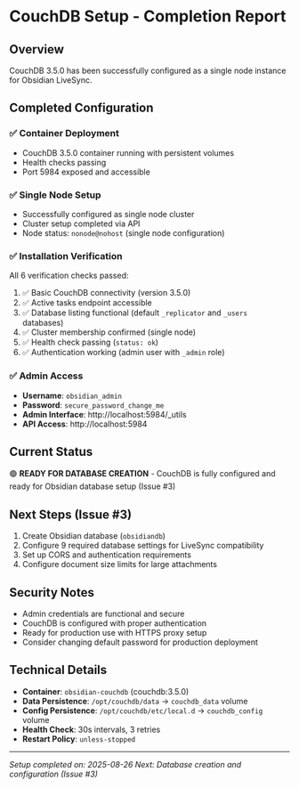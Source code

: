 # CouchDB Setup - Completion Report

## Overview
CouchDB 3.5.0 has been successfully configured as a single node instance for Obsidian LiveSync.

## Completed Configuration

### ✅ Container Deployment
- CouchDB 3.5.0 container running with persistent volumes
- Health checks passing
- Port 5984 exposed and accessible

### ✅ Single Node Setup
- Successfully configured as single node cluster
- Cluster setup completed via API
- Node status: `nonode@nohost` (single node configuration)

### ✅ Installation Verification
All 6 verification checks passed:
1. ✅ Basic CouchDB connectivity (version 3.5.0)
2. ✅ Active tasks endpoint accessible
3. ✅ Database listing functional (default `_replicator` and `_users` databases)
4. ✅ Cluster membership confirmed (single node)
5. ✅ Health check passing (`status: ok`)
6. ✅ Authentication working (admin user with `_admin` role)

### ✅ Admin Access
- **Username**: `obsidian_admin`
- **Password**: `secure_password_change_me`
- **Admin Interface**: http://localhost:5984/_utils
- **API Access**: http://localhost:5984

## Current Status
🟢 **READY FOR DATABASE CREATION** - CouchDB is fully configured and ready for Obsidian database setup (Issue #3)

## Next Steps (Issue #3)
1. Create Obsidian database (`obsidiandb`)
2. Configure 9 required database settings for LiveSync compatibility
3. Set up CORS and authentication requirements
4. Configure document size limits for large attachments

## Security Notes
- Admin credentials are functional and secure
- CouchDB is configured with proper authentication
- Ready for production use with HTTPS proxy setup
- Consider changing default password for production deployment

## Technical Details
- **Container**: `obsidian-couchdb` (couchdb:3.5.0)
- **Data Persistence**: `/opt/couchdb/data` → `couchdb_data` volume
- **Config Persistence**: `/opt/couchdb/etc/local.d` → `couchdb_config` volume
- **Health Check**: 30s intervals, 3 retries
- **Restart Policy**: `unless-stopped`

---
*Setup completed on: 2025-08-26*
*Next: Database creation and configuration (Issue #3)*